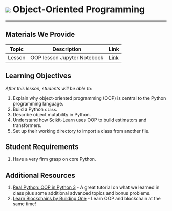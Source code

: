 # ![](https://ga-dash.s3.amazonaws.com/production/assets/logo-9f88ae6c9c3871690e33280fcf557f33.png) Object-Oriented Programming

---

## Materials We Provide
| Topic | Description | Link |
| --- | --- | --- |
| Lesson | OOP lesson Jupyter Notebook | [Link](./oop-starter-code.ipynb)

## Learning Objectives
*After this lesson, students will be able to:*

1. Explain why object-oriented programming (OOP) is central to the Python programming language.
1. Build a Python `class`.
1. Describe object mutability in Python.
1. Understand how Scikit-Learn uses OOP to build estimators and transformers.
1. Set up their working directory to import a class from another file.

## Student Requirements
1. Have a very firm grasp on core Python.

## Additional Resources
1. [Real Python: OOP in Python 3](https://realpython.com/python3-object-oriented-programming/) - A great tutorial on what we learned in class plus some additional advanced topics and bonus problems.
1. [Learn Blockchains by Building One](https://hackernoon.com/learn-blockchains-by-building-one-117428612f46) - Learn OOP and blockchain at the same time!
